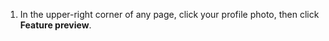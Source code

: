 1. In the upper-right corner of any page, click your profile photo, then click **Feature preview**.
